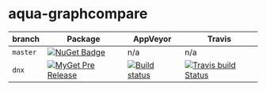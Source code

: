 # aqua-graphcompare

| branch | Package | AppVeyor | Travis |
| --- | --- | --- | --- |
| `master` | [![NuGet Badge](https://buildstats.info/nuget/aqua-graphcompare?includePreReleases=true)](http://www.nuget.org/packages/aqua-graphcompare) | n/a | n/a |
| `dnx` | [![MyGet Pre Release](http://img.shields.io/myget/aqua/vpre/aqua-graphcompare.svg?style=flat-square&label=myget)](https://www.myget.org/feed/aqua/package/nuget/aqua-graphcompare) | [![Build status](https://ci.appveyor.com/api/projects/status/se738mykuhel4b3q/branch/dnx?svg=true)](https://ci.appveyor.com/project/6bee/aqua-graphcompare/branch/dnx) | [![Travis build Status](https://travis-ci.org/6bee/aqua-graphcompare.svg?branch=dnx)](https://travis-ci.org/6bee/aqua-graphcompare?branch=dnx) |
